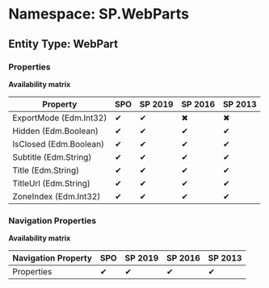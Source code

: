 # Namespace: SP.WebParts

## Entity Type: WebPart

### Properties

**Availability matrix**

Property | SPO | SP 2019 | SP 2016 | SP 2013
----------|-----|---------|---------|--------
ExportMode (Edm.Int32) | ✔ | ✔ | ✖ | ✖
Hidden (Edm.Boolean) | ✔ | ✔ | ✔ | ✔
IsClosed (Edm.Boolean) | ✔ | ✔ | ✔ | ✔
Subtitle (Edm.String) | ✔ | ✔ | ✔ | ✔
Title (Edm.String) | ✔ | ✔ | ✔ | ✔
TitleUrl (Edm.String) | ✔ | ✔ | ✔ | ✔
ZoneIndex (Edm.Int32) | ✔ | ✔ | ✔ | ✔

### Navigation Properties

**Availability matrix**

Navigation Property | SPO | SP 2019 | SP 2016 | SP 2013
----------|-----|---------|---------|--------
Properties | ✔ | ✔ | ✔ | ✔
